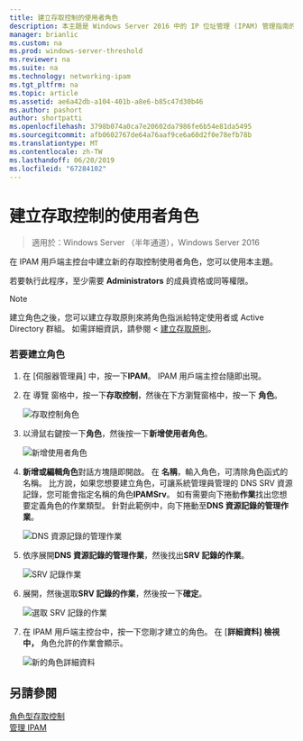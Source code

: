 ```yaml
---
title: 建立存取控制的使用者角色
description: 本主題是 Windows Server 2016 中的 IP 位址管理 (IPAM) 管理指南的一部分。
manager: brianlic
ms.custom: na
ms.prod: windows-server-threshold
ms.reviewer: na
ms.suite: na
ms.technology: networking-ipam
ms.tgt_pltfrm: na
ms.topic: article
ms.assetid: ae6a42db-a104-401b-a8e6-b85c47d30b46
ms.author: pashort
author: shortpatti
ms.openlocfilehash: 3798b074a0ca7e20602da7986fe6b54e81da5495
ms.sourcegitcommit: afb0602767de64a76aaf9ce6a60d2f0e78efb78b
ms.translationtype: MT
ms.contentlocale: zh-TW
ms.lasthandoff: 06/20/2019
ms.locfileid: "67284102"
---
```

# <a name="create-a-user-role-for-access-control"></a>建立存取控制的使用者角色

>適用於：Windows Server （半年通道），Windows Server 2016

在 IPAM 用戶端主控台中建立新的存取控制使用者角色，您可以使用本主題。  
  
若要執行此程序，至少需要 **Administrators** 的成員資格或同等權限。  
  
> [!NOTE]  
> 建立角色之後，您可以建立存取原則來將角色指派給特定使用者或 Active Directory 群組。 如需詳細資訊，請參閱 <<c0> [ 建立存取原則](../../technologies/ipam/Create-an-Access-Policy.md)。  
  
### <a name="to-create-a-role"></a>若要建立角色  
  
1.  在 [伺服器管理員] 中，按一下**IPAM**。 IPAM 用戶端主控台隨即出現。  
  
2.  在 導覽 窗格中，按一下**存取控制**，然後在下方瀏覽窗格中，按一下 **角色**。  
  
    ![存取控制角色](../../media/Create-a-User-Role-for-Access-Control/ipam_CreateUserRole_01.jpg)  
  
3.  以滑鼠右鍵按一下**角色**，然後按一下**新增使用者角色**。  
  
    ![新增使用者角色](../../media/Create-a-User-Role-for-Access-Control/ipam_CreateUserRole_02.jpg)  
  
4.  **新增或編輯角色**對話方塊隨即開啟。 在 **名稱**，輸入角色，可清除角色函式的名稱。 比方說，如果您想要建立角色，可讓系統管理員管理的 DNS SRV 資源記錄，您可能會指定名稱的角色**IPAMSrv**。 如有需要向下捲動**作業**找出您想要定義角色的作業類型。 針對此範例中，向下捲動至**DNS 資源記錄的管理作業**。  
  
    ![DNS 資源記錄的管理作業](../../media/Create-a-User-Role-for-Access-Control/ipam_CreateUserRole_03.jpg)  
  
5.  依序展開**DNS 資源記錄的管理作業**，然後找出**SRV 記錄的作業**。  
  
    ![SRV 記錄作業](../../media/Create-a-User-Role-for-Access-Control/ipam_CreateUserRole_04.jpg)  
  
6.  展開，然後選取**SRV 記錄的作業**，然後按一下**確定**。  
  
    ![選取 SRV 記錄的作業](../../media/Create-a-User-Role-for-Access-Control/ipam_CreateUserRole_05.jpg)  
  
7.  在 IPAM 用戶端主控台中，按一下您剛才建立的角色。 在 [**詳細資料] 檢視中，** 角色允許的作業會顯示。  
  
    ![新的角色詳細資料](../../media/Create-a-User-Role-for-Access-Control/ipam_CreateUserRole_06.jpg)  
  
## <a name="see-also"></a>另請參閱  
[角色型存取控制](Role-based-Access-Control.md)  
[管理 IPAM](Manage-IPAM.md)  
  


